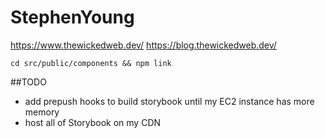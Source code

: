 # StephenYoung

https://www.thewickedweb.dev/
https://blog.thewickedweb.dev/

```
cd src/public/components && npm link
```

##TODO
- add prepush hooks to build storybook until my EC2 instance has more memory
- host all of Storybook on my CDN
